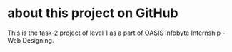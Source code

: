 # about this project on GitHub

This is the task-2 project of level 1 as a part of OASIS Infobyte Internship -Web Designing.

